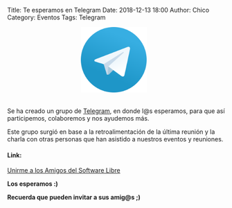 Title: Te esperamos en Telegram
Date: 2018-12-13 18:00
Author:  Chico
Category: Eventos
Tags: Telegram

<center>
<a class="img-responsive" href="2018-12-13-te-esperamos-en-telegram/Telegram_logo.png"><img class="img-responsive" style="width:30%;height:auto;margin-right:12px;" src="2018-12-13-te-esperamos-en-telegram/Telegram_logo.png" alt="Telegram" width="325" height="250"></a>
</center>


<br />

Se ha creado un grupo de [Telegram](https://telegram.org/), en donde l@s esperamos, para que así participemos, colaboremos y nos ayudemos más.

Este grupo surgió en base a la retroalimentación de la última reunión y la charla con otras personas que han asistido a nuestros eventos y reuniones.

#### Link:

[Unirme a los Amigos del Software Libre](https://t.me/joinchat/AfjJPUm4OTpkxyAtZeylhg)

__Los esperamos :)__

__Recuerda que pueden invitar a sus amig@s ;)__
